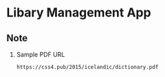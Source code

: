 # Libary Management App

## Note
1. Sample PDF URL

   ```
   https://css4.pub/2015/icelandic/dictionary.pdf
   ```
